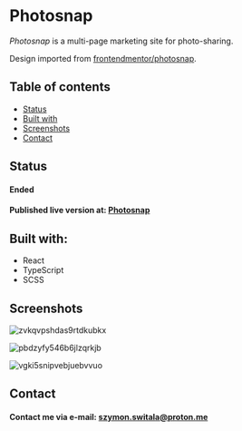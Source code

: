 # Photosnap

_Photosnap_ is a multi-page marketing site for photo-sharing.

Design imported from [frontendmentor/photosnap](https://www.frontendmentor.io/challenges/photosnap-multipage-website-nMDSrNmNW).

## Table of contents

- [Status](#status)
- [Built with](#built-with)
- [Screenshots](#screenshots)
- [Contact](#contact)

## Status

#### Ended

#### Published live version at: [Photosnap](https://photosnap-inithar.netlify.app/)

## Built with:

- React
- TypeScript
- SCSS

## Screenshots

![zvkqvpshdas9rtdkubkx](https://user-images.githubusercontent.com/72702964/234599020-3602bd72-3734-400b-a8a3-f3110572d372.png)

![pbdzyfy546b6jlzqrkjb](https://user-images.githubusercontent.com/72702964/234598708-edacd7b8-8915-440a-9bc0-62465d1eb68e.png)

![vgki5snipvebjuebvvuo](https://user-images.githubusercontent.com/72702964/234599200-aff5cad1-78d3-4a57-8fe6-4f38600d5ce9.png)

## Contact

#### Contact me via e-mail: szymon.switala@proton.me